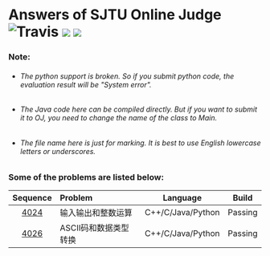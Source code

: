 Answers of SJTU Online Judge  
![Travis](https://img.shields.io/travis/rust-lang/rust.svg?style=flat)
![](https://img.shields.io/badge/Language-C++/C/Java/Python-orange.svg?style=flat)
![](https://img.shields.io/badge/Answers-2-blue.svg)
========
### Note:

- ###### The python support is broken. So if you submit python code, the evaluation result will be "System error".

- ###### The Java code here can be compiled directly. But if you want to submit it to OJ, you need to change the name of the class to Main.

- ###### The file name here is just for marking. It is best to use English lowercase letters or underscores.

### Some of the problems are listed below:

|                 Sequence                 | Problem       |     Language      |  Build  |
| :--------------------------------------: | :------------ | :---------------: | :-----: |
| [4024](https://acm.sjtu.edu.cn/OnlineJudge/problem/4024) | 输入输出和整数运算     | C++/C/Java/Python | Passing |
| [4026](https://acm.sjtu.edu.cn/OnlineJudge/problem/4026) | ASCII码和数据类型转换 | C++/C/Java/Python | Passing |
